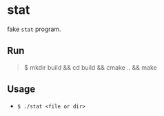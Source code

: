 # stat

fake `stat` program.

## Run

> $ mkdir build && cd build && cmake .. && make

## Usage

* `$ ./stat <file or dir>`

